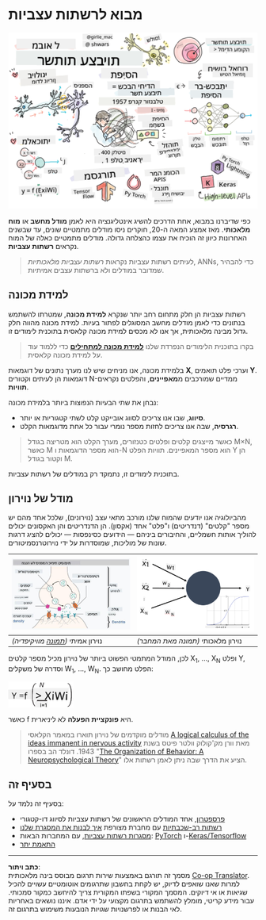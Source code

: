 <!--
CO_OP_TRANSLATOR_METADATA:
{
  "original_hash": "f862a99d88088163df12270e2f2ad6c3",
  "translation_date": "2025-10-03T12:50:35+00:00",
  "source_file": "lessons/3-NeuralNetworks/README.md",
  "language_code": "he"
}
-->
# מבוא לרשתות עצביות

![סיכום תוכן מבוא לרשתות עצביות בציור](../../../../translated_images/ai-neuralnetworks.1c687ae40bc86e834f497844866a26d3e0886650a67a4bbe29442e2f157d3b18.he.png)

כפי שדיברנו במבוא, אחת הדרכים להשיג אינטליגנציה היא לאמן **מודל מחשב** או **מוח מלאכותי**. מאז אמצע המאה ה-20, חוקרים ניסו מודלים מתמטיים שונים, עד שבשנים האחרונות כיוון זה הוכיח את עצמו כהצלחה גדולה. מודלים מתמטיים כאלה של המוח נקראים **רשתות עצביות**.

> לעיתים רשתות עצביות נקראות *רשתות עצביות מלאכותיות*, ANNs, כדי להבהיר שמדובר במודלים ולא ברשתות עצבים אמיתיות.

## למידת מכונה

רשתות עצביות הן חלק מתחום רחב יותר שנקרא **למידת מכונה**, שמטרתו להשתמש בנתונים כדי לאמן מודלים מחשב המסוגלים לפתור בעיות. למידת מכונה מהווה חלק גדול מבינה מלאכותית, אך אנו לא מכסים למידת מכונה קלאסית בתוכנית לימודים זו.

> בקרו בתוכנית הלימודים הנפרדת שלנו **[למידת מכונה למתחילים](http://github.com/microsoft/ml-for-beginners)** כדי ללמוד עוד על למידת מכונה קלאסית.

בלמידת מכונה, אנו מניחים שיש לנו מערך נתונים של דוגמאות **X**, וערכי פלט תואמים **Y**. דוגמאות הן לעיתים וקטורים N-ממדיים שמורכבים מ**מאפיינים**, והפלטים נקראים **תוויות**.

נבחן את שתי הבעיות הנפוצות ביותר בלמידת מכונה:

* **סיווג**, שבו אנו צריכים לסווג אובייקט קלט לשתי קטגוריות או יותר.
* **רגרסיה**, שבה אנו צריכים לחזות מספר נומרי עבור כל אחת מדוגמאות הקלט.

> כאשר מייצגים קלטים ופלטים כטנזורים, מערך הקלט הוא מטריצה בגודל M&times;N, כאשר M הוא מספר הדוגמאות ו-N הוא מספר המאפיינים. תוויות הפלט Y הן וקטור בגודל M.

בתוכנית לימודים זו, נתמקד רק במודלים של רשתות עצביות.

## מודל של נוירון

מהביולוגיה אנו יודעים שהמוח שלנו מורכב מתאי עצב (נוירונים), שלכל אחד מהם יש מספר "קלטים" (דנדריטים) ו"פלט" אחד (אקסון). הן הדנדריטים והן האקסונים יכולים להוליך אותות חשמליים, והחיבורים ביניהם — הידועים כסינפסות — יכולים להציג דרגות שונות של מוליכות, שמוסדרות על ידי נוירוטרנסמיטורים.

![מודל של נוירון](../../../../translated_images/synapse-wikipedia.ed20a9e4726ea1c6a3ce8fec51c0b9bec6181946dca0fe4e829bc12fa3bacf01.he.jpg) | ![מודל של נוירון](../../../../translated_images/artneuron.1a5daa88d20ebe6f5824ddb89fba0bdaaf49f67e8230c1afbec42909df1fc17e.he.png)
----|----
נוירון אמיתי *([תמונה](https://en.wikipedia.org/wiki/Synapse#/media/File:SynapseSchematic_lines.svg) מוויקיפדיה)* | נוירון מלאכותי *(תמונה מאת המחבר)*

לכן, המודל המתמטי הפשוט ביותר של נוירון מכיל מספר קלטים X<sub>1</sub>, ..., X<sub>N</sub> ופלט Y, וסדרה של משקלים W<sub>1</sub>, ..., W<sub>N</sub>. הפלט מחושב כך:

<img src="../../../../translated_images/netout.1eb15eb76fd767313e067719f400cec4b0e5090239c3e997c29f6789d4c3c263.he.png" alt="Y = f\left(\sum_{i=1}^N X_iW_i\right)" width="131" height="53" align="center"/>

כאשר f היא **פונקציית הפעלה** לא ליניארית.

> מודלים מוקדמים של נוירון תוארו במאמר הקלאסי [A logical calculus of the ideas immanent in nervous activity](https://www.cs.cmu.edu/~./epxing/Class/10715/reading/McCulloch.and.Pitts.pdf) מאת וורן מק'קולוק וולטר פיטס בשנת 1943. דונלד הב בספרו "[The Organization of Behavior: A Neuropsychological Theory](https://books.google.com/books?id=VNetYrB8EBoC)" הציע את הדרך שבה ניתן לאמן רשתות אלו.

## בסעיף זה

בסעיף זה נלמד על:
* [פרספטרון](03-Perceptron/README.md), אחד המודלים הראשונים של רשתות עצביות לסיווג דו-קטגורי
* [רשתות רב-שכבתיות](04-OwnFramework/README.md) עם מחברת מצורפת [איך לבנות את המסגרת שלנו](04-OwnFramework/OwnFramework.ipynb)
* [מסגרות רשתות עצביות](05-Frameworks/README.md), עם המחברות הבאות: [PyTorch](05-Frameworks/IntroPyTorch.ipynb) ו-[Keras/Tensorflow](05-Frameworks/IntroKerasTF.ipynb)
* [התאמת יתר](../../../../lessons/3-NeuralNetworks/05-Frameworks)

---

**כתב ויתור**:  
מסמך זה תורגם באמצעות שירות תרגום מבוסס בינה מלאכותית [Co-op Translator](https://github.com/Azure/co-op-translator). למרות שאנו שואפים לדיוק, יש לקחת בחשבון שתרגומים אוטומטיים עשויים להכיל שגיאות או אי דיוקים. המסמך המקורי בשפתו המקורית צריך להיחשב כמקור סמכותי. עבור מידע קריטי, מומלץ להשתמש בתרגום מקצועי על ידי אדם. איננו נושאים באחריות לאי הבנות או לפרשנויות שגויות הנובעות משימוש בתרגום זה.